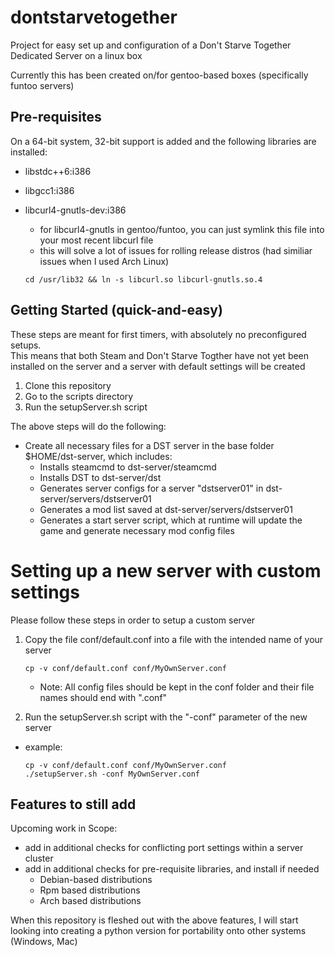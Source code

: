 # dontstarvetogether
Project for easy set up and configuration of a Don't Starve Together Dedicated Server on a linux box

Currently this has been created on/for gentoo-based boxes (specifically funtoo servers)

## Pre-requisites
On a 64-bit system, 32-bit support is added and the following libraries are installed:

* libstdc++6:i386
* libgcc1:i386
* libcurl4-gnutls-dev:i386
    * for libcurl4-gnutls in gentoo/funtoo, you can just symlink this file into your most recent libcurl file
    * this will solve a lot of issues for rolling release distros (had similiar issues when I used Arch Linux)

    ```
    cd /usr/lib32 && ln -s libcurl.so libcurl-gnutls.so.4
    ```

## Getting Started (quick-and-easy)
These steps are meant for first timers, with absolutely no preconfigured setups.  
This means that both Steam and Don't Starve Togther have not yet been installed on the server and a server with default settings will be created

1. Clone this repository
2. Go to the scripts directory
3. Run the setupServer.sh script

The above steps will do the following:

* Create all necessary files for a DST server in the base folder $HOME/dst-server, which includes:
  * Installs steamcmd to dst-server/steamcmd
  * Installs DST to dst-server/dst
  * Generates server configs for a server "dstserver01" in dst-server/servers/dstserver01
  * Generates a mod list saved at dst-server/servers/dstserver01
  * Generates a start server script, which at runtime will update the game and generate necessary mod config files

# Setting up a new server with custom settings
Please follow these steps in order to setup a custom server

1. Copy the file conf/default.conf into a file with the intended name of your server

    ```
    cp -v conf/default.conf conf/MyOwnServer.conf
    ``` 
    * Note: All config files should be kept in the conf folder and their file names should end with ".conf"
2. Run the setupServer.sh script with the "-conf" parameter of the new server
  * example:
    ```
    cp -v conf/default.conf conf/MyOwnServer.conf
    ./setupServer.sh -conf MyOwnServer.conf
    ``` 

## Features to still add

Upcoming work in Scope:
* add in additional checks for conflicting port settings within a server cluster
* add in additional checks for pre-requisite libraries, and install if needed
  * Debian-based distributions
  * Rpm based distributions
  * Arch based distributions

When this repository is fleshed out with the above features, I will start looking into creating a python version for portability onto other systems (Windows, Mac)
